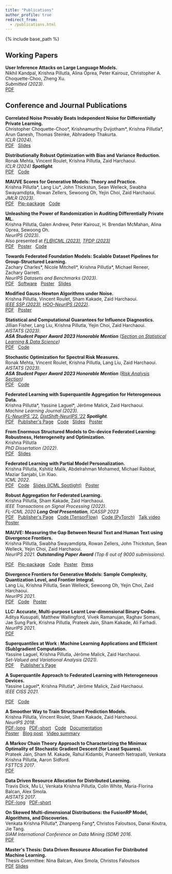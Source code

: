 ```yaml
---
title: "Publications"
author_profile: true
redirect_from: 
  - /publications.html
---
```


{% include base_path %}



<!-- Leave two spaces at the end -->

## Working Papers

**User Inference Attacks on Large Language Models.**  
Nikhil Kandpal, Krishna Pillutla, Alina Oprea, Peter Kairouz, Christopher A. Choquette-Choo, Zheng Xu.  
*Submitted (2023)*.  
[PDF](https://arxiv.org/pdf/2310.09266.pdf)  &nbsp;

## Conference and Journal Publications

**Correlated Noise Provably Beats Independent Noise for Differentially Private Learning.**  
Christopher Choquette-Choo\*, Krishnamurthy Dvijotham\*, Krishna Pillutla\*, Arun Ganesh, Thomas Steinke, Abhradeep Thakurta.    
*ICLR (2024)*.  
[PDF](https://arxiv.org/pdf/2310.06771.pdf)  &nbsp;
[Slides](/slides/dpftrl_dynamics.pdf)  &nbsp;

**Distributionally Robust Optimization with Bias and Variance Reduction.**  
Ronak Mehta, Vincent Roulet, Krishna Pillutla, Zaid Harchaoui.  
*ICLR (2024) **Spotlight**.*  
[PDF](https://arxiv.org/pdf/2310.13863.pdf)  &nbsp;
[Code](https://github.com/ronakdm/prospect) &nbsp;

**MAUVE Scores for Generative Models: Theory and Practice.**  
Krishna Pillutla\*, Lang Liu\*, John Thickstun, Sean Welleck, Swabha Swayamdipta, Rowan Zellers, Sewoong Oh, Yejin Choi, Zaid Harchaoui.  
*JMLR (2023)*.  
[PDF](https://www.jmlr.org/papers/volume24/23-0023/23-0023.pdf) &nbsp;
[Pip-package](https://github.com/krishnap25/mauve) &nbsp;
[Code](https://github.com/krishnap25/mauve-experiments) &nbsp;

**Unleashing the Power of Randomization in Auditing Differentially Private ML.**  
Krishna Pillutla, Galen Andrew, Peter Kairouz, H. Brendan McMahan, Alina Oprea, Sewoong Oh.  
*NeurIPS (2023)*.  
Also presented at *[FL@ICML (2023)](https://fl-icml2023.github.io/), [TPDP (2023)](https://tpdp.journalprivacyconfidentiality.org/2023/)*   
[PDF](https://arxiv.org/pdf/2305.18447.pdf)  &nbsp;
[Poster](/papers/2023_auditing-lidp-poster.pdf) &nbsp;
[Code](https://github.com/google-research/federated/tree/master/lidp_auditing) &nbsp;

**Towards Federated Foundation Models: Scalable Dataset Pipelines for Group-Structured Learning.**  
Zachary Charles\*, Nicole Mitchell\*, Krishna Pillutla\*, Michael Reneer, Zachary Garrett.    
*NeurIPS Datasets and Benchmarks (2023)*.  
[PDF](https://arxiv.org/pdf/2307.09619.pdf)  &nbsp;
[Software](https://github.com/google-research/dataset_grouper) &nbsp;
[Poster](/papers/2023_federated-foundation-poster.pdf)  &nbsp;
[Slides](/slides/towards_federated_foundation_models_neurips2023.pdf)  &nbsp;

**Modified Gauss-Newton Algorithms under Noise.**  
Krishna Pillutla, Vincent Roulet, Sham Kakade, Zaid Harchaoui.  
*[IEEE SSP (2023)](https://ssp2023.org/)*, *[HOO-NeurIPS (2022)](https://order-up-ml.github.io/)*.  
[PDF](https://krishnap25.github.io/papers/prox_linear.pdf)  &nbsp;
[Poster](/papers/2022_proxlin-poster.pdf) &nbsp;

**Statistical and Computational Guarantees for Influence Diagnostics.**  
Jillian Fisher, Lang Liu, Krishna Pillutla, Yejin Choi, Zaid Harchaoui.  
*AISTATS (2023)*.  
***ASA Student Paper Award 2023 Honorable Mention** ([Section on Statistical Learning & Data Science](https://amstat.connectedcommunity.org/discussion/2023-slds-student-paper-award-results))*  
[PDF](https://arxiv.org/pdf/2212.04014.pdf) &nbsp;
[Code](https://github.com/jfisher52/influence_theory) &nbsp;

**Stochastic Optimization for Spectral Risk Measures.**  
Ronak Mehta, Vincent Roulet, Krishna Pillutla, Lang Liu, Zaid Harchaoui.  
*AISTATS (2023)*.  
***ASA Student Paper Award 2023 Honorable Mention** ([Risk Analysis Section](https://community.amstat.org/riskanalysissection/awards/studentaward/description))*  
[PDF](https://arxiv.org/pdf/2212.05149.pdf) &nbsp;
[Code](https://github.com/ronakdm/lerm) &nbsp;

**Federated Learning with Superquantile Aggregation for Heterogeneous Data.**  
Krishna Pillutla\*, Yassine Laguel\*, Jérôme Malick, Zaid Harchaoui.  
*Machine Learning Journal (2023).*  
*[FL-NeurIPS '22](https://federated-learning.org/fl-neurips-2022/), [DistShift-NeurIPS '22](https://sites.google.com/view/distshift2022) **Spotlight**.*  
[PDF](https://arxiv.org/pdf/2112.09429.pdf) &nbsp;
[Publisher's Page](https://link.springer.com/article/10.1007/s10994-023-06332-x) &nbsp;
[Code](https://github.com/krishnap25/simplicial-fl) &nbsp;
[Slides](/slides/simplicial-fl-informs.pdf)  &nbsp;
[Poster](/papers/2022_sfl-distshift-poster.pdf) &nbsp;

**From Enormous Structured Models to On-device Federated Learning: Robustness, Heterogeneity and Optimization.**  
Krishna Pillutla  
*PhD Dissertation (2022)*.  
[PDF](/papers/phd_dissertation_kpillutla.pdf) &nbsp;
[Slides](/slides/defense.pdf)


**Federated Learning with Partial Model Personalization.**  
Krishna Pillutla, Kshitiz Malik, Abdelrahman Mohamed, Michael Rabbat, Maziar Sanjabi, Lin Xiao.  
*ICML 2022*.  
[PDF](https://arxiv.org/pdf/2204.03809.pdf) &nbsp;
[Code](https://github.com/facebookresearch/FL_partial_personalization) &nbsp;
[Slides (ICML Spotlight)](/slides/pfl_icml.pdf)  &nbsp;
[Poster](/papers/2022_pfl_poster.pdf) &nbsp;


**Robust Aggregation for Federated Learning.**  
Krishna Pillutla, Sham Kakade, Zaid Harchaoui.  
*IEEE Transactions on Signal Processing (2022)*.  
*FL-ICML 2020 **Long Oral Presentation**, ICASSP 2023*  
[PDF](https://arxiv.org/pdf/1912.13445.pdf) &nbsp;
[Publisher's Page](https://ieeexplore.ieee.org/document/9721118) &nbsp;
[Code (TensorFlow)](https://github.com/krishnap25/RFA) &nbsp;
[Code (PyTorch)](https://github.com/krishnap25/tRFA) &nbsp; 
[Talk video](https://www.youtube.com/watch?v=-wNV8pbMNQk) &nbsp;
[Poster](/papers/2022_rfa_poster.pdf) 


**MAUVE: Measuring the Gap Between Neural Text and Human Text using Divergence Frontiers.**  
Krishna Pillutla, Swabha Swayamdipta, Rowan Zellers, John Thickstun, Sean Welleck, Yejin Choi, Zaid Harchaoui.  
*NeurIPS 2021. **Outstanding Paper Award** (Top 6 out of 9000 submissions)*.  
<!-- Previously titled: MAUVE: Human-Machine Divergence Curves for Evaluating Open-Ended Text Generation.   -->
[PDF](https://arxiv.org/pdf/2102.01454.pdf) &nbsp;
[Pip-package](https://github.com/krishnap25/mauve) &nbsp;
[Code](https://github.com/krishnap25/mauve-experiments) &nbsp;
[Poster](/papers/2021-mauve-poster.pdf) &nbsp; 
[Press](https://blog.neurips.cc/2021/11/30/announcing-the-neurips-2021-award-recipients/)  

**Divergence Frontiers for Generative Models: Sample Complexity, Quantization Level, and Frontier Integral.**  
Lang Liu, Krishna Pillutla, Sean Welleck, Sewoong Oh, Yejin Choi, Zaid Harchaoui.  
*NeurIPS 2021*.  
[PDF](https://arxiv.org/pdf/2106.07898.pdf) &nbsp; 
[Code](https://github.com/langliu95/divergence-frontier-bounds) &nbsp;
[Poster](/papers/2021_mauve-theory-poster.pdf) &nbsp; 

**LLC: Accurate, Multi-purpose Learnt Low-dimensional Binary Codes.**  
Aditya Kusupati, Matthew Wallingford, Vivek Ramanujan, Raghav Somani, Jae Sung Park, Krishna Pillutla, Prateek Jain, Sham Kakade, Ali Farhadi.  
*NeurIPS 2021*.  
[PDF](https://arxiv.org/pdf/2106.01487.pdf)


**Superquantiles at Work : Machine Learning Applications and Efficient (Sub)gradient Computation.**  
Yassine Laguel, Krishna Pillutla, Jérôme Malick, Zaid Harchaoui.  
*Set-Valued and Variational Analysis (2021)*.  
[PDF](https://arxiv.org/pdf/2201.00508.pdf) &nbsp; &nbsp; 
[Publisher's Page](https://link.springer.com/article/10.1007/s11228-021-00609-w)

**A Superquantile Approach to Federated Learning with Heterogeneous Devices.**  
Yassine Laguel\*, Krishna Pillutla\*, Jérôme Malick, Zaid Harchaoui.  
*IEEE CISS 2021*.  
<!-- Previously titled: Device Heterogeneity in Federated Learning: A Superquantile Approach.   -->
[PDF](/papers/2021_Simplicial_FL_CISS.pdf)
&nbsp;
[Code](https://github.com/krishnap25/simplicial-fl)

<!-- [PDF-arXiv(old)](https://arxiv.org/pdf/2002.11223.pdf)  -->

**A Smoother Way to Train Structured Prediction Models.**  
Krishna Pillutla, Vincent Roulet, Sham Kakade, Zaid Harchaoui.  
*NeurIPS 2018*.  
[PDF-long](https://arxiv.org/pdf/1902.03228.pdf) &nbsp;
[PDF-short](/papers/2018_neurips_smoother.pdf) &nbsp;
[Code](https://github.com/krishnap25/casimir) &nbsp;
[Documentation](https://homes.cs.washington.edu/~pillutla/documentation/casimir/)  
[Poster](/papers/2018_neurips_smoother_poster.pdf) &nbsp;
[Blog post](http://ads-institute.uw.edu//blog/2018/12/17/deep-struct-pred/) &nbsp;
[Video summary](https://youtu.be/DkmroHdthvk)

**A Markov Chain Theory Approach to Characterizing the Minimax Optimality of Stochastic Gradient Descent (for Least Squares).**  
Prateek Jain, Sham M. Kakade, Rahul Kidambi, Praneeth Netrapalli, Venkata Krishna Pillutla, Aaron Sidford.  
*FSTTCS 2017*.  
[PDF](https://arxiv.org/pdf/1710.09430.pdf)

**Data Driven Resource Allocation for Distributed Learning.**  
Travis Dick, Mu Li, Venkata Krishna Pillutla, Colin White, Maria-Florina Balcan, Alex Smola.  
*AISTATS 2017*.  
[PDF-long](http://arxiv.org/abs/1512.04848) &nbsp;
[PDF-short](http://proceedings.mlr.press/v54/dick17a/dick17a.pdf) &nbsp;  

**On Skewed Multi-dimensional Distributions: the FusionRP Model, Algorithms, and Discoveries.**  
Venkata Krishna Pillutla\*, Zhanpeng Fang\*, Christos Faloutsos, Danai Koutra, Jie Tang.  
*SIAM International Conference on Data Mining (SDM) 2016*.  
[PDF](https://epubs.siam.org/doi/epdf/10.1137/1.9781611974348.88) &nbsp;  


**Master's Thesis: Data Driven Resource Allocation For Distributed Machine Learning.**                 
Thesis Committee: Nina Balcan, Alex Smola, Christos Faloutsos  
     [PDF](/papers/mthesis.pdf) [Slides](/papers/mthesis_presentation.pdf)


<!-- The [DBLP](http://dblp.uni-trier.de/pers/hd/p/Pillutla:Venkata_Krishna) listing provides a comprehensive list of my publications. -->
